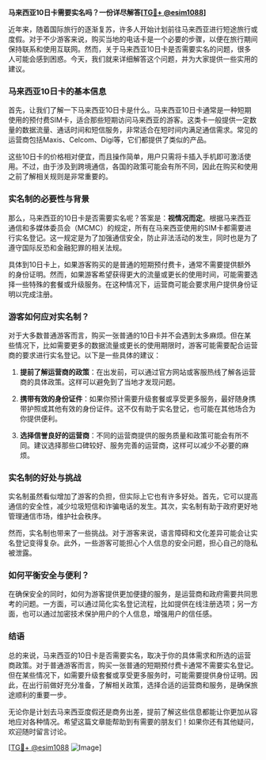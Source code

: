 **马来西亚10日卡需要实名吗？一份详尽解答[[TG💪+ @esim1088](https://t.me/s/esim1088)]**

近年来，随着国际旅行的逐渐复苏，许多人开始计划前往马来西亚进行短途旅行或度假。对于不少游客来说，购买当地的电话卡是一个必要的步骤，以便在旅行期间保持联系和使用互联网。然而，关于马来西亚10日卡是否需要实名的问题，很多人可能会感到困惑。今天，我们就来详细解答这个问题，并为大家提供一些实用的建议。

### 马来西亚10日卡的基本信息

首先，让我们了解一下马来西亚10日卡是什么。马来西亚10日卡通常是一种短期使用的预付费SIM卡，适合那些短期访问马来西亚的游客。这类卡一般提供一定数量的数据流量、通话时间和短信服务，非常适合在短时间内满足通信需求。常见的运营商包括Maxis、Celcom、Digi等，它们都提供了类似的产品。

这些10日卡的价格相对便宜，而且操作简单，用户只需将卡插入手机即可激活使用。不过，由于涉及到跨境通信，各国的政策可能会有所不同，因此在购买和使用之前了解相关规则是非常重要的。

### 实名制的必要性与背景

那么，马来西亚的10日卡是否需要实名呢？答案是：**视情况而定**。根据马来西亚通信和多媒体委员会（MCMC）的规定，所有在马来西亚使用的SIM卡都需要进行实名登记。这一规定是为了加强通信安全，防止非法活动的发生，同时也是为了遵守国际反恐和金融犯罪的相关法规。

具体到10日卡上，如果游客购买的是普通的短期预付费卡，通常不需要提供额外的身份证明。然而，如果游客希望获得更大的流量或更长的使用时间，可能需要选择一些特殊的套餐或升级服务。在这种情况下，运营商可能会要求用户提供身份证明以完成注册。

### 游客如何应对实名制？

对于大多数普通游客而言，购买一张普通的10日卡并不会遇到太多麻烦。但在某些情况下，比如需要更多的数据流量或更长的使用期限时，游客可能需要配合运营商的要求进行实名登记。以下是一些具体的建议：

1. **提前了解运营商的政策**：在出发前，可以通过官方网站或客服热线了解各运营商的具体政策。这样可以避免到了当地才发现问题。
   
2. **携带有效的身份证件**：如果你预计需要升级套餐或享受更多服务，最好随身携带护照或其他有效的身份证件。这不仅有助于实名登记，也可能在其他场合为你提供便利。

3. **选择信誉良好的运营商**：不同的运营商提供的服务质量和政策可能会有所不同。建议选择那些口碑较好、服务完善的运营商，这样可以减少不必要的麻烦。

### 实名制的好处与挑战

实名制虽然看似增加了游客的负担，但实际上它也有许多好处。首先，它可以提高通信的安全性，减少垃圾短信和诈骗电话的发生。其次，实名制有助于政府更好地管理通信市场，维护社会秩序。

然而，实名制也带来了一些挑战。对于游客来说，语言障碍和文化差异可能会让实名登记变得复杂。此外，一些游客可能担心个人信息的安全问题，担心自己的隐私被泄露。

### 如何平衡安全与便利？

在确保安全的同时，如何为游客提供更加便捷的服务，是运营商和政府需要共同思考的问题。一方面，可以通过简化实名登记流程，比如提供在线注册选项；另一方面，也可以通过加密技术保护用户的个人信息，增强用户的信任感。

### 结语

总的来说，马来西亚的10日卡是否需要实名，取决于你的具体需求和所选的运营商政策。对于普通游客而言，购买一张普通的短期预付费卡通常不需要实名登记。但在某些情况下，如需要升级套餐或享受更多服务时，可能需要提供身份证明。因此，在出行前做好充分准备，了解相关政策，选择合适的运营商和服务，是确保旅途顺利的重要一步。

无论你是计划去马来西亚度假还是商务出差，提前了解这些信息都能让你更加从容地应对各种情况。希望这篇文章能帮助到有需要的朋友们！如果你还有其他疑问，欢迎随时留言讨论。

[[TG💪+ @esim1088](https://t.me/s/esim1088) ![Image](https://i.postimg.cc/4NQfJmqS/Snipaste-2025-05-13-00-14-12.png)]